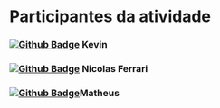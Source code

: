 # Participantes da atividade
### [![Github Badge](https://img.shields.io/badge/-Github-000?style=flat-square&logo=Github&logoColor=white&link=https://github.com/KevinFonsecaa)](https://github.com/KevinFonsecaa) Kevin 
### [![Github Badge](https://img.shields.io/badge/-Github-000?style=flat-square&logo=Github&logoColor=white&link=https://github.com/NicolasNFF)](https://github.com/NicolasNFF) Nicolas Ferrari
### [![Github Badge](https://img.shields.io/badge/-Github-000?style=flat-square&logo=Github&logoColor=white&link=https://github.com/math7b)](https://github.com/math7b)Matheus

